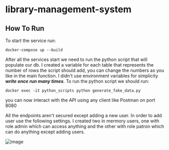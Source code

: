 # library-management-system

## How To Run

To start the service run:

`docker-compose up --build`

After all the services start we need to run the python script that will populate our db.
I created a variable for each table that represents the number of rows the script should add, you can change the numbers as you like in the main function. I didn't use environment variables for simplicity ***write once run many times***.
To run the python script we should run:

`docker exec -it python_scripts python generate_fake_data.py`

you can now interact with the API using any client like Postman on port 8080

All the endpoints aren't secured except adding a new user. In order to add user use the following settings. I created two in mermory users, one with role admin which can access anything and the other with role patron which can do anything except adding users. 


![image](https://github.com/user-attachments/assets/0279945f-cdb0-467f-85b1-1e9ab80a20ed)
